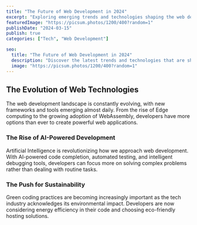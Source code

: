 ```yaml
---
title: "The Future of Web Development in 2024"
excerpt: "Exploring emerging trends and technologies shaping the web development landscape."
featuredImage: "https://picsum.photos/1200/400?random=1"
publishDate: "2024-03-15"
publish: true
categories: ["Tech", "Web Development"]

seo:
  title: "The Future of Web Development in 2024"
  description: "Discover the latest trends and technologies that are shaping the future of web development."
  image: "https://picsum.photos/1200/400?random=1"
---
```


## The Evolution of Web Technologies

The web development landscape is constantly evolving, with new frameworks and tools emerging almost daily. From the rise of Edge computing to the growing adoption of WebAssembly, developers have more options than ever to create powerful web applications.

### The Rise of AI-Powered Development

Artificial Intelligence is revolutionizing how we approach web development. With AI-powered code completion, automated testing, and intelligent debugging tools, developers can focus more on solving complex problems rather than dealing with routine tasks.

### The Push for Sustainability

Green coding practices are becoming increasingly important as the tech industry acknowledges its environmental impact. Developers are now considering energy efficiency in their code and choosing eco-friendly hosting solutions. 